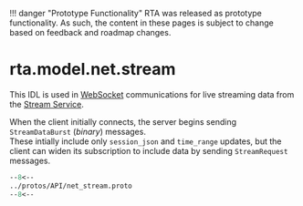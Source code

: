 
!!! danger "Prototype Functionality"
    RTA was released as prototype functionality. As such, the content in these pages is subject to change based on feedback and roadmap changes.
# rta.model.net.stream

This IDL is used in [WebSocket](https://en.wikipedia.org/wiki/WebSocket) communications for live streaming data from the [Stream Service](../../services/rta-streamsvc/README.md).

When the client initially connects, the server begins sending `StreamDataBurst` (_binary_) messages.  
These intially include only `session_json` and `time_range` updates, but the client can widen its subscription to include data by sending `StreamRequest` messages.

``` protobuf
--8<--
../protos/API/net_stream.proto
--8<--
```